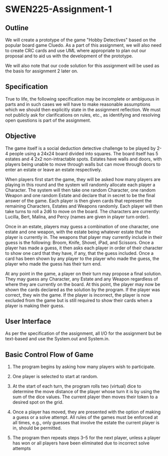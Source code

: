 # SWEN225-Assignment-1

## Outline

We will create a prototype of the game "Hobby Detectives" based on the popular board game Cluedo. As a part of this assignment, we will also need to create CRC cards and use UML where appropriate to plan out our proposal and to aid us with the development of the prototype. 

We will also note that our code solution for this assignment will be used as the basis for assignment 2 later on.

## Specification

True to life, the following specification may be incomplete or ambiguous in parts and in such cases we will have to make reasonable assumptions which we should then explicitly state in the assignment reflection. We must not publicly ask for clarifications on rules, etc., as identifying and resolving open questions is part of the assignment.

## Objective

The game itself is a social deduction detective challenge to be played by 2-4 people using a 24x24 board divided into squares. The board itself has 5 estates and 4 2x2 non-intractable spots. Estates have walls and doors, with players being unable to move through walls but can move through doors to enter an estate or leave an estate respectively. 

When players first start the game, they will be asked how many players are playing in this round and the system will randomly allocate each player a Character. The system will then take one random Character, one random Weapon and one random Estate and declare that in secret to be the final answer of the game. Each player is then given cards that represent the remaining Characters, Estates and Weapons randomly. Each player will then take turns to roll a 2d6 to move on the board. The characters are currently: Lucilla, Bert, Malina, and Percy (names are given in player turn order). 

Once in an estate, players may guess a combination of one character, one estate and one weapon, with the estate being whatever estate that the player is currently in. The weapons that player may currently include in their guess is the following: Broom, Knife, Shovel, iPad, and Scissors. Once a player has made a guess, it then asks each player in order of their character to show one card that they have, if any, that the guess included. Once a card has been shown by any player to the player who made the guess, the player who made the guess has their turn end. 

At any point in the game, a player on their turn may propose a final solution. They may guess any Character, any Estate and any Weapon regardless of where they are currently on the board. At this point, the player may now be shown the cards declared as the solution by the program. If the player was correct, they win the game. If the player is incorrect, the player is now excluded from the game but is still required to show their cards when a player is making their guess. 

## User Interface

As per the specification of the assignment, all I/O for the assignment but be text-based and use the System.out and System.in.

## Basic Control Flow of Game

1. The program begins by asking how many players wish to participate.
   
2. One player is selected to start at random.
   
3. At the start of each turn, the program rolls two (virtual) dice to determine the move distance of the player whose turn it is by using the sum of the dice values. The current player then moves their token to a desired spot on the grid.
   
4. Once a player has moved, they are presented with the option of making a guess or a solve attempt. All rules of the games must be enforced at all times, e.g., only guesses that involve the estate the current player is in, should be permitted.
  
5. The program then repeats steps 3–5 for the next player, unless a player has won or all players have been eliminated due to incorrect solve attempts


